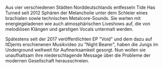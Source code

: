 Aus vier verschiedenen Städten Norddeutschlands entfesseln Tide Has Turned seit 2012 Sphären der Melancholie unter dem Schleier eines brachialen sowie technischen Metalcore-Sounds. 
Sie warten mit energiegeladenen wie auch atmosphärischen Liveshows auf, die von melodiösen Klängen und garstigen Vocals untermalt werden.

Spätestens seit der 2017 veröffentlichten EP "Void" und dem dazu auf ItDjents erschienenen Musikvideo zu "Night Bearer", haben die Jungs im Underground weltweit für Aufmerksamkeit gesorgt. Nun wollen sie unaufhaltsam ihre niederschlagende Message über die Probleme der modernen Gesellschaft herausschreien.